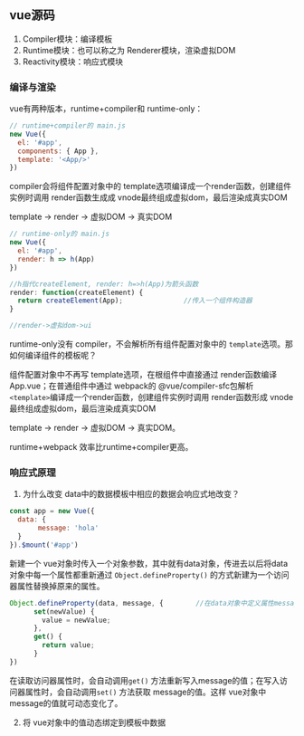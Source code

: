 ## vue源码



1. Compiler模块：编译模板
2. Runtime模块：也可以称之为 Renderer模块，渲染虚拟DOM
3. Reactivity模块：响应式模块



### 编译与渲染

vue有两种版本，runtime+compiler和 runtime-only：



```javascript
// runtime+compiler的 main.js
new Vue({
  el: '#app',
  components: { App },
  template: '<App/>'
})
```

compiler会将组件配置对象中的 template选项编译成一个render函数，创建组件实例时调用 render函数生成成 vnode最终组成虚拟dom，最后渲染成真实DOM

template  -> render -> 虚拟DOM -> 真实DOM



```javascript
// runtime-only的 main.js
new Vue({
  el: '#app',
  render: h => h(App)
})

//h指代createElement, render: h=>h(App)为箭头函数
render: function(createElement) {
  return createElement(App);               //传入一个组件构造器
}

//render->虚拟dom->ui
```

runtime-only没有 compiler，不会解析所有组件配置对象中的 `template`选项。那如何编译组件的模板呢？

组件配置对象中不再写 template选项，在根组件中直接通过 render函数编译 App.vue；在普通组件中通过 webpack的 @vue/compiler-sfc包解析 `<template>`编译成一个render函数，创建组件实例时调用 render函数形成 vnode最终组成虚拟dom，最后渲染成真实DOM

template  -> render -> 虚拟DOM -> 真实DOM。



runtime+webpack 效率比runtime+compiler更高。





### 响应式原理



1. 为什么改变 data中的数据模板中相应的数据会响应式地改变？

```js
const app = new Vue({
  data: {
       message: 'hola'
  }
}).$mount('#app')
```

新建一个 vue对象时传入一个对象参数，其中就有data对象，传进去以后将data对象中每一个属性都重新通过 `Object.defineProperty()` 的方式新建为一个访问器属性替换掉原来的属性。

```js
Object.defineProperty(data, message, {        //在data对象中定义属性message
      set(newValue) {
        value = newValue;
      },
      get() {
        return value;
      }
})
```

在读取访问器属性时，会自动调用`get()` 方法重新写入message的值；在写入访问器属性时，会自动调用`set()` 方法获取 message的值。这样 vue对象中 message的值就可动态变化了。

2. 将 vue对象中的值动态绑定到模板中数据

